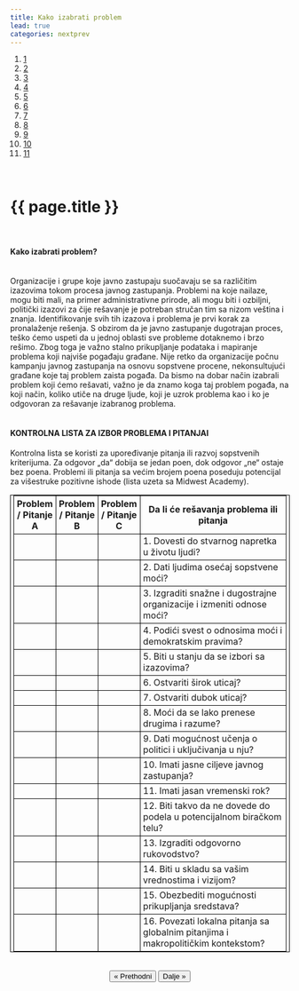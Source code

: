 ```yaml
---
title: Kako izabrati problem
lead: true
categories: nextprev                        
---
```

<style>
table, th, td {
    border: 1px solid black;
    padding-right: 5px;
    padding-left: 5px;
}
</style>
<ol class="progtrckr" data-progtrckr-steps="11">
    <a href="{{site.baseurl}}/pages/uvod/">
    <li class="progtrckr-done">1 </li> </a>
    <a href="{{site.baseurl}}/pages/analiza-problema-i-okruzenja/">
    <li class="progtrckr-done">2 </li> </a>
    <a href="{{site.baseurl}}/pages/definisanje-budzetskog-zastupanja-i-uloga-civilnog-drustv/"><li class="progtrckr-done">3 </li> </a>
    <a href="{{site.baseurl}}/pages/definicije-osnovnih-pojmova/">
    <li class="progtrckr-done">4 </li> </a>
    <a href="{{site.baseurl}}/pages/institucionalni-okvir-i-nadleznosti-lokalne-samouprave/">
    <li class="progtrckr-done">5 </li> </a>
    <a href="{{site.baseurl}}/pages/analiza-budzeta/">
    <li class="progtrckr-done">6 </li> </a>
    <a href="{{site.baseurl}}/pages/kako-izabrati-problem/">
    <li class="progtrckr-done">7 </li> </a>
    <a href="{{site.baseurl}}/pages/analiza-aktera/">
    <li class="progtrckr-todo">8 </li> </a>
    <a href="{{site.baseurl}}/pages/2-pretpostavke-i-6-hipoteza-budzetskog-zagovaranja/">
    <li class="progtrckr-todo">9 </li> </a>
    <a href="{{site.baseurl}}/pages/izgradnja-baze-za-budzetsko-zagovaranje/">
    <li class="progtrckr-todo">10</li> </a>
    <a href="{{site.baseurl}}/pages/kampanja/"><li class="progtrckr-todo">11</li> </a>
</ol>
<br/>

<h1 class="post-title">{{ page.title }}</h1>

<br/>

<div class="justify">
<h4>Kako izabrati problem? </h4> <br/>
Organizacije i grupe koje javno zastupaju suočavaju se sa različitim izazovima tokom procesa javnog zastupanja. Problemi na koje nailaze, mogu biti mali, na primer administrativne prirode, ali mogu biti i ozbiljni, politički izazovi za čije rešavanje je potreban stručan tim sa nizom veština i znanja.  Identifikovanje svih tih izazova i problema je prvi korak za pronalaženje rešenja. S obzirom da je javno zastupanje dugotrajan proces, teško ćemo uspeti da u jednoj oblasti sve probleme dotaknemo i brzo rešimo. Zbog toga je važno stalno prikupljanje podataka i mapiranje problema koji najviše pogađaju građane. Nije retko da organizacije počnu kampanju javnog zastupanja na osnovu sopstvene procene, nekonsultujući građane koje taj problem zaista pogađa. Da bismo na dobar način izabrali problem koji ćemo rešavati, važno je da znamo koga taj problem pogađa, na koji način, koliko utiče na druge ljude, koji je uzrok problema kao i ko je odgovoran za rešavanje izabranog problema. <br/>
<br/>
<h4>KONTROLNA LISTA ZA IZBOR PROBLEMA I PITANJAI </h4>

Kontrolna lista se koristi za upoređivanje pitanja ili razvoj sopstvenih kriterijuma. Za odgovor „da“ dobija se jedan poen, dok odgovor „ne“ ostaje bez poena. Problemi ili pitanja sa većim brojem poena poseduju potencijal za višestruke pozitivne ishode (lista uzeta sa Midwest Academy). <br/>
<table style="width:100%">
    <tr>
        <th width="15%">Problem / Pitanje A</th>
        <th width="15%">Problem / Pitanje B</th>
        <th width="15%">Problem / Pitanje C</th>
        <th width="55%">Da li će rešavanja problema ili pitanja</th>
    </tr>
    <tr>
        <td></td>
        <td></td>
        <td></td>
        <td>1. Dovesti do stvarnog napretka u životu ljudi? </td>
   </tr>
   <tr>
        <td></td>
        <td></td>
        <td></td>
        <td>2. Dati ljudima osećaj sopstvene moći? </td>
   </tr>
   <tr>
        <td></td>
        <td></td>
        <td></td>
        <td>3. Izgraditi snažne i dugostrajne organizacije i izmeniti odnose moći?</td>
   </tr>
   <tr>
        <td></td>
        <td></td>
        <td></td>
        <td>4. Podići svest o odnosima moći i demokratskim pravima?</td>
   </tr>
   <tr>
        <td></td>
        <td></td>
        <td></td>
        <td>5. Biti u stanju da se izbori sa izazovima?</td>
   </tr>
   <tr>
        <td></td>
        <td></td>
        <td></td>
        <td>6. Ostvariti širok uticaj? </td>
   </tr>
   <tr>
        <td></td>
        <td></td>
        <td></td>
        <td>7. Ostvariti dubok uticaj? </td>
   </tr>
   <tr>
        <td></td>
        <td></td>
        <td></td>
        <td>8. Moći da se lako prenese drugima i razume?</td>
   </tr>
   <tr>
        <td></td>
        <td></td>
        <td></td>
        <td>9. Dati mogućnost učenja o politici i uključivanja u nju? </td>
   </tr>
   <tr>
        <td></td>
        <td></td>
        <td></td>
        <td>10. Imati jasne ciljeve javnog zastupanja? </td>
   </tr>
   <tr>
        <td></td>
        <td></td>
        <td></td>
        <td>11. Imati jasan vremenski rok? </td>
   </tr>
   <tr>
        <td></td>
        <td></td>
        <td></td>
        <td>12. Biti takvo da ne dovede do podela u potencijalnom biračkom telu? </td>
   </tr>
   <tr>
        <td></td>
        <td></td>
        <td></td>
        <td>13. Izgraditi odgovorno rukovodstvo?</td>
   </tr>
   <tr>
        <td></td>
        <td></td>
        <td></td>
        <td>14. Biti u skladu sa vašim vrednostima i vizijom? </td>
   </tr>
   <tr>
        <td></td>
        <td></td>
        <td></td>
        <td>15. Obezbediti mogućnosti prikupljanja sredstava?</td>
   </tr>
   <tr>
        <td></td>
        <td></td>
        <td></td>
        <td>16. Povezati lokalna pitanja sa globalnim pitanjima i makropolitičkim kontekstom?</td>
   </tr>
</table>
</div>

<br/>

<div align="center">
    <button id="prev"> « Prethodni</button>
    <button id="next">Dalje » </button> 
</div>